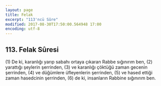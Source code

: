 ```yaml
---
layout: page
title: Felak
excerpt: "113'ncü Sûre"
modified: 2017-08-30T17:50:00.564948 17:00
encoding: utf-8
---
```


## 113. Felak Sûresi

(1) De ki, karanlığı yarıp sabahı ortaya çıkaran Rabbe sığınırım ben,
(2) yarattığı şeylerin şerrinden,
(3) ve karanlığı çöktüğü zaman gecenin şerrinden,
(4) ve düğümlere üfleyenlerin şerrinden,
(5) ve hased ettiği zaman hasedcinin şerrinden,
(6) de ki, insanların Rabbine sığınırım ben.
